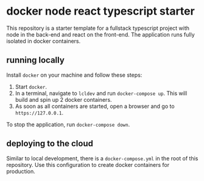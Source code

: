 # docker node react typescript starter

This repository is a starter template for a fullstack typescript project with node in the back-end and react on the front-end.
The application runs fully isolated in docker containers.

## running locally

Install `docker` on your machine and follow these steps:

1) Start `docker`.
2) In a terminal, navigate to `lcldev` and run `docker-compose up`. This will build and spin up 2 docker containers.
3) As soon as all containers are started, open a browser and go to `https://127.0.0.1`.

To stop the application, run `docker-compose down`.

## deploying to the cloud

Similar to local development, there is a `docker-compose.yml` in the root of this repository.
Use this configuration to create docker containers for production.
